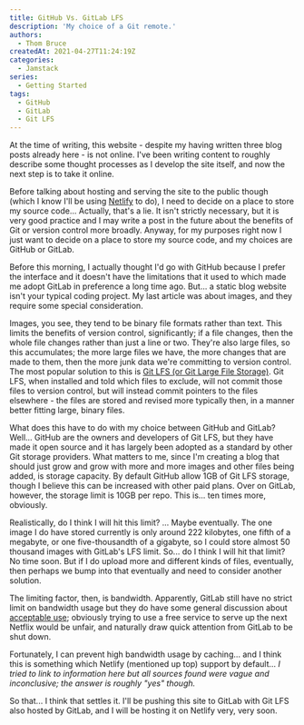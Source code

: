```yaml
---
title: GitHub Vs. GitLab LFS
description: 'My choice of a Git remote.'
authors:
  - Thom Bruce
createdAt: 2021-04-27T11:24:19Z
categories:
  - Jamstack
series:
  - Getting Started
tags:
  - GitHub
  - GitLab
  - Git LFS
---
```


At the time of writing, this website - despite my having written three blog posts already here - is not online. I've been writing content to roughly describe some thought processes as I develop the site itself, and now the next step is to take it online.

Before talking about hosting and serving the site to the public though (which I know I'll be using [Netlify](https://www.netlify.com/) to do), I need to decide on a place to store my source code... Actually, that's a lie. It isn't strictly necessary, but it is very good practice and I may write a post in the future about the benefits of Git or version control more broadly. Anyway, for my purposes right now I just want to decide on a place to store my source code, and my choices are GitHub or GitLab.

Before this morning, I actually thought I'd go with GitHub because I prefer the interface and it doesn't have the limitations that it used to which made me adopt GitLab in preference a long time ago. But... a static blog website isn't your typical coding project. My last article was about images, and they require some special consideration.

Images, you see, they tend to be binary file formats rather than text. This limits the benefits of version control, significantly; if a file changes, then the whole file changes rather than just a line or two. They're also large files, so this accumulates; the more large files we have, the more changes that are made to them, then the more junk data we're committing to version control. The most popular solution to this is [Git LFS (or Git Large File Storage)](https://git-lfs.github.com/). Git LFS, when installed and told which files to exclude, will not commit those files to version control, but will instead commit pointers to the files elsewhere - the files are stored and revised more typically then, in a manner better fitting large, binary files.

What does this have to do with my choice between GitHub and GitLab? Well... GitHub are the owners and developers of Git LFS, but they have made it open source and it has largely been adopted as a standard by other Git storage providers. What matters to me, since I'm creating a blog that should just grow and grow with more and more images and other files being added, is storage capacity. By default GitHub allow 1GB of Git LFS storage, though I believe this can be increased with other paid plans. Over on GitLab, however, the storage limit is 10GB per repo. This is... ten times more, obviously.

Realistically, do I think I will hit this limit? ... Maybe eventually. The one image I do have stored currently is only around 222 kilobytes, one fifth of a megabyte, or one five-thousandth of a gigabyte, so I could store almost 50 thousand images with GitLab's LFS limit. So... do I think I will hit that limit? No time soon. But if I do upload more and different kinds of files, eventually, then perhaps we bump into that eventually and need to consider another solution.

The limiting factor, then, is bandwidth. Apparently, GitLab still have no strict limit on bandwidth usage but they do have some general discussion about [acceptable use](https://gitlab.com/gitlab-com/www-gitlab-com/-/issues/1003#note_19874603); obviously trying to use a free service to serve up the next Netflix would be unfair, and naturally draw quick attention from GitLab to be shut down.

Fortunately, I can prevent high bandwidth usage by caching... and I think this is something which Netlify (mentioned up top) support by default... _I tried to link to information here but all sources found were vague and inconclusive; the answer is roughly "yes" though._

So that... I think that settles it. I'll be pushing this site to GitLab with Git LFS also hosted by GitLab, and I will be hosting it on Netlify very, very soon.